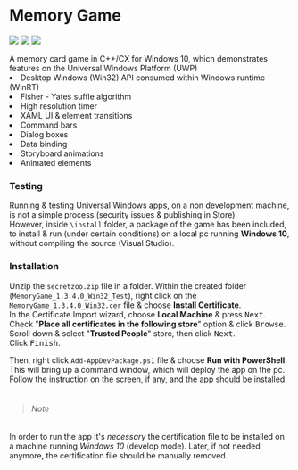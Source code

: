 # Memory Game
<p>
<img src ="https://img.shields.io/badge/platform-UWP|C++/CX-yellow.svg?style=plastic">
<a href="license" alt="license"> <img src="https://img.shields.io/badge/license-GPL_(>=3)-blue.svg?style=plastic"> </a>
<img src ="https://img.shields.io/badge/build-passed-green.svg?style=plastic">
</p>
A memory card game in C++/CX for Windows 10, which demonstrates features on the Universal Windows Platform (UWP)<br/>

<li>Desktop Windows (Win32) API consumed within Windows runtime (WinRT)</li>
<li>Fisher - Yates suffle algorithm</li>
<li>High resolution timer</li>
<li>XAML UI & element transitions</li>
<li>Command bars</li>
<li>Dialog boxes</li>
<li>Data binding</li>
<li>Storyboard animations</li>
<li>Animated elements</li>

### Testing 

Running & testing Universal Windows apps, on a non development machine, is not a simple process (security issues & publishing in Store).<br/>
However, inside `\install` folder, a package of the game has been included, to install & run (under certain conditions) on a local pc running **Windows 10**, without compiling the source (Visual Studio).

### Installation

Unzip the `secretzoo.zip` file in a folder.
Within the created folder (`MemoryGame_1.3.4.0_Win32_Test`), right click on the `MemoryGame_1.3.4.0_Win32.cer` file & choose **Install Certificate**.
<br/>
In the Certificate Import wizard, choose **Local Machine** & press <kbd>Next</kbd>.</br>
Check "**Place all certificates in the following store**" option & click <kbd>Browse</kbd>.<br/>
Scroll down & select "**Trusted People**" store, then click <kbd>Next</kbd>.<br/>
Click <kbd>Finish</kbd>.

Then, right click `Add-AppDevPackage.ps1` file & choose **Run with PowerShell**.<br/>
This will bring up a command window, which will deploy the app on the pc.
Follow the instruction on the screen, if any, and the app should be installed.<br/><br/>


> ###### Note
In order to run the app it's *necessary* the certification file to be installed on a machine running *Windows 10* (develop mode). Later, if not needed anymore, the certification file should be manually removed.

